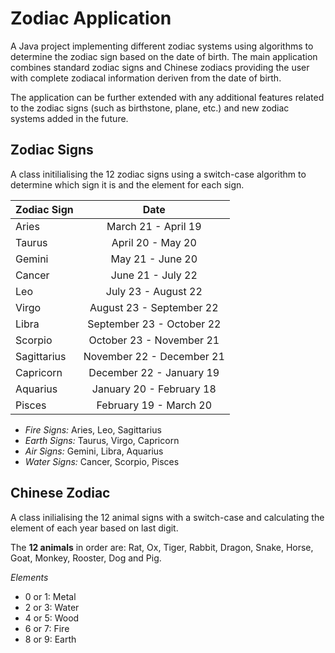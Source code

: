 # Zodiac Application

A Java project implementing different zodiac systems using algorithms to determine the zodiac sign based on the date of birth. The main application combines standard zodiac signs and Chinese zodiacs providing the user with complete zodiacal information deriven from the date of birth.

The application can be further extended with any additional features related to the zodiac signs (such as birthstone, plane, etc.) and new zodiac systems added in the future.

## Zodiac Signs

A class initilialising the 12 zodiac signs using a switch-case algorithm to determine which sign it is and the element for each sign.

| Zodiac Sign   | Date
| ------------- |:-------------------------:|
| Aries         | March 21 - April 19       |
| Taurus        | April 20 - May 20         |
| Gemini        | May 21 - June 20          |
| Cancer        | June 21 - July 22         |
| Leo           | July 23 - August 22       |
| Virgo         | August 23 - September 22  |
| Libra         | September 23 - October 22 |
| Scorpio       | October 23 - November 21  |
| Sagittarius   | November 22 - December 21 |
| Capricorn     | December 22 - January 19  |
| Aquarius      | January 20 - February 18  |
| Pisces        | February 19 - March 20    |

- *Fire Signs:* Aries, Leo, Sagittarius
- *Earth Signs:* Taurus, Virgo, Capricorn
- *Air Signs:* Gemini, Libra, Aquarius
- *Water Signs:* Cancer, Scorpio, Pisces

## Chinese Zodiac

A class inilialising the 12 animal signs with a switch-case and calculating the element of each year based on last digit.

The **12 animals** in order are: Rat, Ox, Tiger, Rabbit, Dragon, Snake, Horse, Goat, Monkey, Rooster, Dog and Pig. 

*Elements*
- 0 or 1: Metal
- 2 or 3: Water
- 4 or 5: Wood
- 6 or 7: Fire
- 8 or 9: Earth
